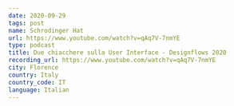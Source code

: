 ```yaml
---
date: 2020-09-29
tags: post
name: Schrodinger Hat
url: https://www.youtube.com/watch?v=qAq7V-7nmYE
type: podcast
title: Due chiacchere sulla User Interface - Designflows 2020
recording_url: https://www.youtube.com/watch?v=qAq7V-7nmYE
city: Florence
country: Italy
country_code: IT
language: Italian
---
```

